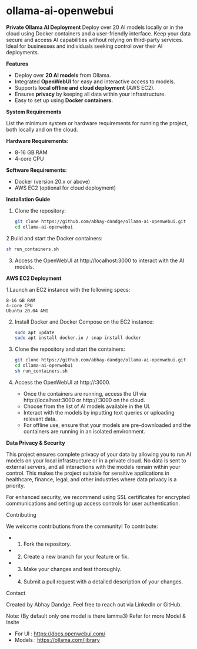 # ollama-ai-openwebui
**Private Ollama AI Deployment**  Deploy over 20 AI models locally or in the cloud using Docker containers and a user-friendly interface. Keep your data secure and access AI capabilities without relying on third-party services. Ideal for businesses and individuals seeking control over their AI deployments.

**Features**

- Deploy over **20 AI models** from Ollama.
- Integrated **OpenWebUI** for easy and interactive access to models.
- Supports **local offline and cloud deployment** (AWS EC2).
- Ensures **privacy** by keeping all data within your infrastructure.
- Easy to set up using **Docker containers.**

**System Requirements**

List the minimum system or hardware requirements for running the project, both locally and on the cloud.

**Hardware Requirements:**
- 8-16 GB RAM
- 4-core CPU

**Software Requirements:**
- Docker (version 20.x or above)
- AWS EC2 (optional for cloud deployment)

**Installation Guide**
1. Clone the repository:
   ```bash
   git clone https://github.com/abhay-dandge/ollama-ai-openwebui.git
   cd ollama-ai-openwebui

2.Build and start the Docker containers:

   ```bash
   sh run_containers.sh 
```
3. Access the OpenWebUI at http://localhost:3000 to interact with the AI models.

**AWS EC2 Deployment**

1.Launch an EC2 instance with the following specs:

    8-16 GB RAM
    4-core CPU
    Ubuntu 20.04 AMI

2. Install Docker and Docker Compose on the EC2 instance:
   ```bash
   sudo apt update
   sudo apt install docker.io / snap install docker
   ```
3. Clone the repository and start the containers:
   ```bash
   git clone https://github.com/abhay-dandge/ollama-ai-openwebui.git
   cd ollama-ai-openwebui
   sh run_containers.sh 
   ```
4. Access the OpenWebUI at http://<your-ec2-public-ip>:3000.

   - Once the containers are running, access the UI via http://localhost:3000 or http://<your-ec2-public-ip>:3000 on the cloud.
   - Choose from the list of AI models available in the UI.
   - Interact with the models by inputting text queries or uploading relevant data.
   - For offline use, ensure that your models are pre-downloaded and the containers are running in an isolated environment.

**Data Privacy & Security**

This project ensures complete privacy of your data by allowing you to run AI models on your local infrastructure or in a private cloud. No data is sent to external servers, and all interactions with the models remain within your control. This makes the project suitable for sensitive applications in healthcare, finance, legal, and other industries where data privacy is a priority.

For enhanced security, we recommend using SSL certificates for encrypted communications and setting up access controls for user authentication.

Contributing

We welcome contributions from the community! To contribute:

   - 1) Fork the repository.
   - 2) Create a new branch for your feature or fix.
   - 3) Make your changes and test thoroughly.
   - 4) Submit a pull request with a detailed description of your changes.

Contact

Created by Abhay Dandge. Feel free to reach out via LinkedIn or GitHub.

Note: (By default only one model is there lamma3)
Refer for more Model & Insite

- For UI : https://docs.openwebui.com/ 
- Models : https://ollama.com/library 
